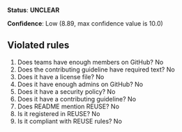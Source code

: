**Status**: **UNCLEAR**

**Confidence**: Low (8.89, max confidence value is 10.0)

## Violated rules

1.  Does teams have enough members on GitHub? No
1.  Does the contributing guideline have required text? No
1.  Does it have a license file? No
1.  Does it have enough admins on GitHub? No
1.  Does it have a security policy? No
1.  Does it have a contributing guideline? No
1.  Does README mention REUSE? No
1.  Is it registered in REUSE? No
1.  Is it compliant with REUSE rules? No
